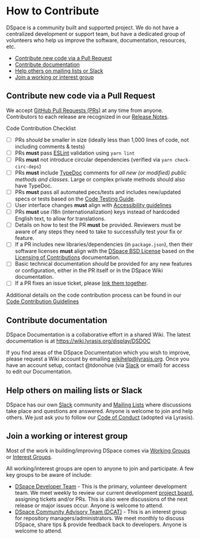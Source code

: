 # How to Contribute

DSpace is a community built and supported project. We do not have a centralized development or support team, but have a dedicated group of volunteers who help us improve the software, documentation, resources, etc.

* [Contribute new code via a Pull Request](#contribute-new-code-via-a-pull-request)
* [Contribute documentation](#contribute-documentation)
* [Help others on mailing lists or Slack](#help-others-on-mailing-lists-or-slack)
* [Join a working or interest group](#join-a-working-or-interest-group)

## Contribute new code via a Pull Request

We accept [GitHub Pull Requests (PRs)](https://docs.github.com/en/pull-requests/collaborating-with-pull-requests/proposing-changes-to-your-work-with-pull-requests/creating-a-pull-request-from-a-fork) at any time from anyone.
Contributors to each release are recognized in our [Release Notes](https://wiki.lyrasis.org/display/DSDOC9x/Release+Notes).

Code Contribution Checklist
- [ ] PRs _should_ be smaller in size (ideally less than 1,000 lines of code, not including comments & tests)
- [ ] PRs **must** pass [ESLint](https://eslint.org/) validation using `yarn lint`
- [ ] PRs **must** not introduce circular dependencies (verified via `yarn check-circ-deps`)
- [ ] PRs **must** include [TypeDoc](https://typedoc.org/) comments for _all new (or modified) public methods and classes_. Large or complex private methods should also have TypeDoc.
- [ ] PRs **must** pass all automated pecs/tests and includes new/updated specs or tests based on the [Code Testing Guide](https://wiki.lyrasis.org/display/DSPACE/Code+Testing+Guide).
- [ ] User interface changes **must** align with [Accessibility guidelines](https://wiki.lyrasis.org/display/DSDOC9x/Accessibility)
- [ ] PRs **must** use i18n (internationalization) keys instead of hardcoded English text, to allow for translations.
- [ ] Details on how to test the PR **must** be provided. Reviewers must be aware of any steps they need to take to successfully test your fix or feature.
- [ ] If a PR includes new libraries/dependencies (in `package.json`), then their software licenses **must** align with the [DSpace BSD License](https://github.com/DSpace/dspace-angular/blob/main/LICENSE) based on the [Licensing of Contributions](https://wiki.lyrasis.org/display/DSPACE/Code+Contribution+Guidelines#CodeContributionGuidelines-LicensingofContributions) documentation.
- [ ] Basic technical documentation _should_ be provided for any new features or configuration, either in the PR itself or in the DSpace Wiki documentation.
- [ ] If a PR fixes an issue ticket, please [link them together](https://docs.github.com/en/issues/tracking-your-work-with-issues/linking-a-pull-request-to-an-issue).

Additional details on the code contribution process can be found in our [Code Contribution Guidelines](https://wiki.lyrasis.org/display/DSPACE/Code+Contribution+Guidelines)

## Contribute documentation

DSpace Documentation is a collaborative effort in a shared Wiki. The latest documentation is at https://wiki.lyrasis.org/display/DSDOC

If you find areas of the DSpace Documentation which you wish to improve, please request a Wiki account by emailing wikihelp@lyrasis.org.
Once you have an account setup, contact @tdonohue (via [Slack](https://wiki.lyrasis.org/display/DSPACE/Slack) or email) for access to edit our Documentation.

## Help others on mailing lists or Slack

DSpace has our own [Slack](https://wiki.lyrasis.org/display/DSPACE/Slack) community and [Mailing Lists](https://wiki.lyrasis.org/display/DSPACE/Mailing+Lists) where discussions take place and questions are answered.
Anyone is welcome to join and help others. We just ask you to follow our [Code of Conduct](https://www.lyrasis.org/about/Pages/Code-of-Conduct.aspx) (adopted via Lyrasis).

## Join a working or interest group

Most of the work in building/improving DSpace comes via [Working Groups](https://wiki.lyrasis.org/display/DSPACE/DSpace+Working+Groups) or [Interest Groups](https://wiki.lyrasis.org/display/DSPACE/DSpace+Interest+Groups).

All working/interest groups are open to anyone to join and participate.  A few key groups to be aware of include:

* [DSpace Developer Team](https://wiki.lyrasis.org/display/DSPACE/Developer+Meetings) - This is the primary, volunteer development team. We meet weekly to review our current development [project board](https://github.com/orgs/DSpace/projects), assigning tickets and/or PRs. This is also were discussions of the next release or major issues occur. Anyone is welcome to attend.
* [DSpace Community Advisory Team (DCAT)](https://wiki.lyrasis.org/display/cmtygp/DSpace+Community+Advisory+Team) - This is an interest group for repository managers/administrators. We meet monthly to discuss DSpace, share tips & provide feedback back to developers. Anyone is welcome to attend.
